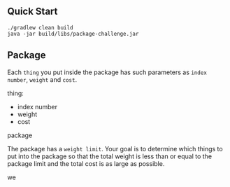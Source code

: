 ## Quick Start

```shell
./gradlew clean build
java -jar build/libs/package-challenge.jar
```

## Package
Each `thing` you put inside the package has such parameters as `index number`, `weight` and `cost`.

thing:
- index number
- weight
- cost

package

The package has a `weight limit`.
Your goal is to determine which things to put into the package so that the
total weight is less than or equal to the package limit and the total cost is as large as possible.

we
